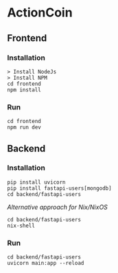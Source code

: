 # ActionCoin

## Frontend

### Installation

```shell
> Install NodeJs
> Install NPM
cd frontend
npm install
```

### Run

```shell
cd frontend
npm run dev
```

## Backend

### Installation

```shell
pip install uvicorn
pip install fastapi-users[mongodb]
cd backend/fastapi-users
```

*Alternative approach for Nix/NixOS*

```shell
cd backend/fastapi-users
nix-shell
```
### Run

```shell
cd backend/fastapi-users
uvicorn main:app --reload
```
